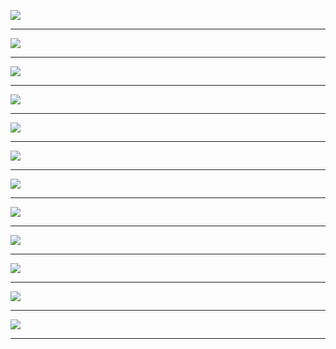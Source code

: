 ![](assets/648_428148.svg)

<!--
Before we dive into Kubernetes, let's take the time to explore how the infrastructure has evolved.

#docker-title

-->

---

![](assets/648_428146.svg)

<!--
1/5
In the past few years. the industry has experienced a shift towards developing ...

#docker-monolith-1

-->

---

![](assets/648_428143.svg)

<!--
2/5
... smaller and more focused applications.

#docker-monolith-2

-->

---

![](assets/648_428139.svg)

<!--
3/5
It comes as no surprise that more and more companies are breaking down their apps into a set of decoupled and independent components.

#docker-monolith-3

-->

---

![](assets/648_428130.svg)

<!--
5/5
As an example you might refactor a single app into 4 components:
- a single sign-on service
- a backend API
- a front-end
- and a worker that consume messages from a queue.

#docker-monolith-4

-->

---

![](assets/648_428124.svg)

<!--
Apps that are smaller in scope are:
1. Quicker to deploy — because you create and release them in smaller chunks.

#docker-microservice-advantage-1

-->

---

![](assets/648_428118.svg)

<!--
2. Easier to iterate on — since adding features happens independently.

#docker-microservice-advantage-2

-->

---

![](assets/648_428112.svg)

<!--
3. Resilient — the overall service can still function despite one of the apps not being available.

#docker-microservice-advantage-3

-->

---

![](assets/648_428015.svg)

<!--
1/4
Smaller services are excellent from a product and development perspective.
But how does that cultural shift impact the infrastructure?
Developing services out of smaller components introduces a different challenge.

#docker-microservice-parts-1

-->

---

![](assets/648_427889.svg)

<!--
2/4
Imagine being tasked with migrating a single app into a collection of component...

#docker-microservice-parts-2

-->

---

![](assets/648_427771.svg)

<!--
3/4
When, for every application, you can refactor the same in a collection of four components, you have three more apps to develop, package and release.

#docker-microservice-parts-3

-->

---

![](assets/648_427234.svg)

<!--
4/4
If you want to fully isolate the apps, you need 4x the virtual machines you started with.
But virtual machines have trade-offs.

#docker-microservice-parts-4

-->

---
